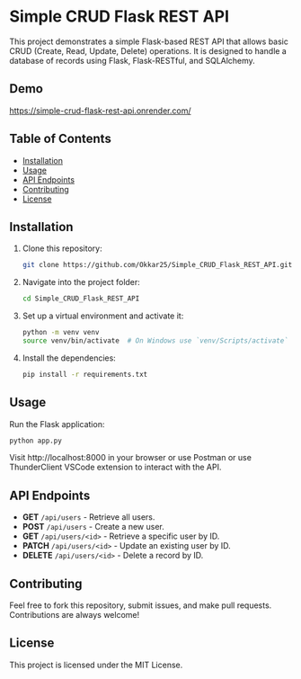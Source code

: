 # Simple CRUD Flask REST API

This project demonstrates a simple Flask-based REST API that allows basic CRUD (Create, Read, Update, Delete) operations. It is designed to handle a database of records using Flask, Flask-RESTful, and SQLAlchemy.

## Demo

https://simple-crud-flask-rest-api.onrender.com/

## Table of Contents

- [Installation](#installation)
- [Usage](#usage)
- [API Endpoints](#api-endpoints)
- [Contributing](#contributing)
- [License](#license)

## Installation

1. Clone this repository:

   ```bash
   git clone https://github.com/Okkar25/Simple_CRUD_Flask_REST_API.git

   ```

2. Navigate into the project folder:

   ```bash
   cd Simple_CRUD_Flask_REST_API

   ```

3. Set up a virtual environment and activate it:

   ```bash
   python -m venv venv
   source venv/bin/activate  # On Windows use `venv/Scripts/activate`

   ```

4. Install the dependencies:

   ```bash
   pip install -r requirements.txt

   ```

## Usage

Run the Flask application:

```bash
python app.py

```

Visit http://localhost:8000 in your browser or use Postman or use ThunderClient VSCode extension to interact with the API.

## API Endpoints

- **GET** `/api/users` - Retrieve all users.
- **POST** `/api/users` - Create a new user.
- **GET** `/api/users/<id>` - Retrieve a specific user by ID.
- **PATCH** `/api/users/<id>` - Update an existing user by ID.
- **DELETE** `/api/users/<id>` - Delete a record by ID.

## Contributing

Feel free to fork this repository, submit issues, and make pull requests. Contributions are always welcome!

## License

This project is licensed under the MIT License.
